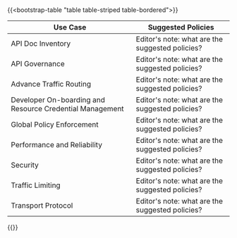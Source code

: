 #
{{<bootstrap-table "table table-striped table-bordered">}}

| Use Case                                                 | Suggested Policies |
| -------------------------------------------------------- | ------------------ |
| API Doc Inventory                                        | Editor's note: what are the suggested policies? |
| API Governance                                           | Editor's note: what are the suggested policies? |
| Advance Traffic Routing                                  | Editor's note: what are the suggested policies? |
| Developer On-boarding and Resource Credential Management | Editor's note: what are the suggested policies? |
| Global Policy Enforcement                                | Editor's note: what are the suggested policies? |
| Performance and Reliability                              | Editor's note: what are the suggested policies? |
| Security                                                 | Editor's note: what are the suggested policies? |
| Traffic Limiting                                         | Editor's note: what are the suggested policies? |
| Transport Protocol                                       | Editor's note: what are the suggested policies? |

{{</bootstrap-table>}}

<!-- Do not remove. Keep this code at the bottom of the include -->
<!-- DOCS-1002 -->
